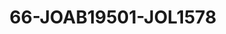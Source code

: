 ---
title: 66-JOAB19501-JOL1578
image: /v1543919832/viterbo/66-JOAB19501-JOL1578.jpg
brand: jolie
layout: vestito
---